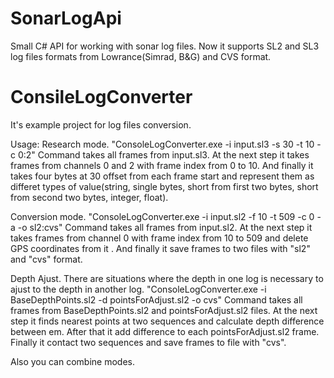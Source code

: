 # SonarLogApi
Small C# API for working with sonar log files.
Now it supports SL2 and SL3 log files formats from Lowrance(Simrad, B&G) and CVS format.

# ConsileLogConverter 
It's example project for log files conversion.

Usage:
Research mode.
"ConsoleLogConverter.exe -i input.sl3 -s 30 -t 10 -c 0:2"
Command takes all frames from input.sl3. At the next step it takes frames from channels 0 and 2 with frame 
index from 0 to 10.
And finally it takes four bytes at 30 offset from each frame start and represent them as differet types 
of value(string, single bytes, short from first two bytes, short from second two bytes, integer, float).

Conversion mode.
"ConsoleLogConverter.exe -i input.sl2 -f 10 -t 509 -c 0 -a -o sl2:cvs"
Command takes all frames from input.sl2. At the next step it takes frames from channel 0 with frame index 
from 10 to 509 and delete GPS coordinates from it . And finally it save frames to two files with "sl2" and "cvs" format.

Depth Ajust.
There are situations where the depth in one log is necessary to ajust to the depth in another log.
"ConsoleLogConverter.exe -i BaseDepthPoints.sl2 -d pointsForAdjust.sl2 -o cvs"
Command takes all frames from BaseDepthPoints.sl2 and pointsForAdjust.sl2 files. At the next step it finds nearest points at two sequences and calculate depth difference between em. After that it add difference to each pointsForAdjust.sl2 frame. Finally it contact two sequences and save frames to file with "cvs".

Also you can combine modes.